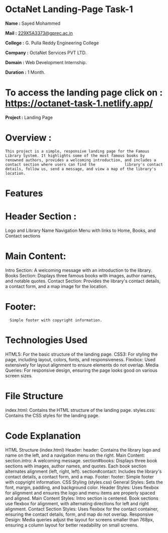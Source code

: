# OctaNet Landing-Page Task-1

**Name :** Sayed Mohammed

**Mail :** 229X5A3373@gprec.ac.in

**College :** G. Pulla Reddy Engineering College

**Company :** OctaNet Services PVT LTD.

**Domain :** Web Development Internship.

**Duration :** 1 Month.

# To access the landing page click on : https://octanet-task-1.netlify.app/ 

**Project :** Landing Page
# Overview :
    This project is a simple, responsive landing page for the Famous Library System. It highlights some of the most famous books by renowned authors, provides a welcoming introduction, and includes a contact section where users can find the             library's contact details, follow us, send a message, and view a map of the library's location.

# Features
# Header Section :

Logo and Library Name
Navigation Menu with links to Home, Books, and Contact sections
# Main Content:

Intro Section: A welcoming message with an introduction to the library.
Books Section: Displays three famous books with images, author names, and notable quotes.
Contact Section: Provides the library's contact details, a contact form, and a map image for the location.
# Footer:
      Simple footer with copyright information.
# Technologies Used
HTML5: For the basic structure of the landing page.
CSS3: For styling the page, including layout, colors, fonts, and responsiveness.
Flexbox: Used extensively for layout alignment to ensure elements do not overlap.
Media Queries: For responsive design, ensuring the page looks good on various screen sizes.
# File Structure
index.html: Contains the HTML structure of the landing page.
styles.css: Contains the CSS styles for the landing page.
# Code Explanation
HTML Structure (index.html)
Header:
header: Contains the library logo and name on the left, and a navigation menu on the right.
Main Content:
section.intro: A welcoming message.
section#books: Displays three book sections with images, author names, and quotes. Each book section alternates alignment (left, right, left).
section#contact: Includes the library's contact details, a contact form, and a map.
Footer:
footer: Simple footer with copyright information.
CSS Styling (styles.css)
General Styles:
Sets the font, margin, padding, and background color.
Header Styles:
Uses flexbox for alignment and ensures the logo and menu items are properly spaced and aligned.
Main Content Styles:
Intro section is centered.
Book sections use flexbox for alignment, with alternating directions for left and right alignment.
Contact Section Styles:
Uses flexbox for the contact container, ensuring the contact details, form, and map do not overlap.
Responsive Design:
Media queries adjust the layout for screens smaller than 768px, ensuring a column layout for better readability on small screens.
